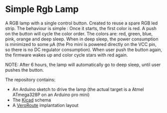 # Simple Rgb Lamp
A RGB lamp with a single control button. Created to reuse a spare RGB led strip.
The behaviour is simple : Once it starts, the first color is red. A push on the button will cycle the color order. The colors are: red, green, blue, pink, orange and deep sleep. 
When in deep sleep, the power consumption is minimized to some µA (the Pro mini is powered directly on the VCC pin, so there is no DC regulator consumption).
When user push the button again, the firmware wakes up and color cycle stars with red again.

NOTE: After 6 hours, the lamp will automatically go to deep sleep, until user pushes the button.

The repository contains:
* An Arduino sketch to drive the lamp (the actual target is a Atmel ATmega328P on an Arduino pro mini)
* The [Kicad](http://kicad-pcb.org/) schema 
* A [VeroRoute](https://sourceforge.net/projects/veroroute/) implantation layout
